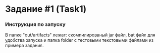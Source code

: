 # Задание #1 (Task1)

### Инструкция по запуску
В папке "out/artifacts" лежат: скомпилированый jar файл, bat файл для удобства запуска и папка folder с тестовыми текстовыми файлами из примера задания.
